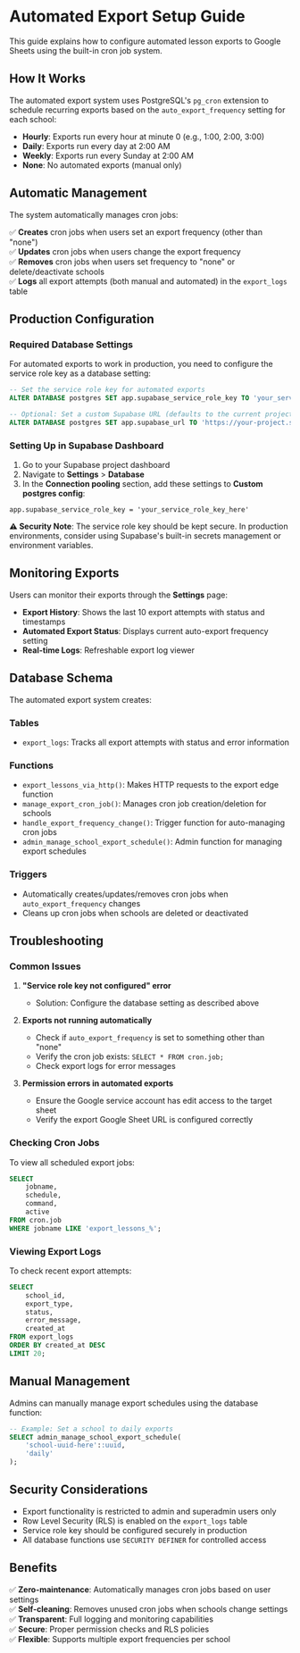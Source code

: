 # Automated Export Setup Guide

This guide explains how to configure automated lesson exports to Google Sheets using the built-in cron job system.

## How It Works

The automated export system uses PostgreSQL's `pg_cron` extension to schedule recurring exports based on the `auto_export_frequency` setting for each school:

- **Hourly**: Exports run every hour at minute 0 (e.g., 1:00, 2:00, 3:00)
- **Daily**: Exports run every day at 2:00 AM
- **Weekly**: Exports run every Sunday at 2:00 AM
- **None**: No automated exports (manual only)

## Automatic Management

The system automatically manages cron jobs:

✅ **Creates** cron jobs when users set an export frequency (other than "none")  
✅ **Updates** cron jobs when users change the export frequency  
✅ **Removes** cron jobs when users set frequency to "none" or delete/deactivate schools  
✅ **Logs** all export attempts (both manual and automated) in the `export_logs` table  

## Production Configuration

### Required Database Settings

For automated exports to work in production, you need to configure the service role key as a database setting:

```sql
-- Set the service role key for automated exports
ALTER DATABASE postgres SET app.supabase_service_role_key TO 'your_service_role_key_here';

-- Optional: Set a custom Supabase URL (defaults to the current project URL)
ALTER DATABASE postgres SET app.supabase_url TO 'https://your-project.supabase.co';
```

### Setting Up in Supabase Dashboard

1. Go to your Supabase project dashboard
2. Navigate to **Settings** > **Database**
3. In the **Connection pooling** section, add these settings to **Custom postgres config**:

```
app.supabase_service_role_key = 'your_service_role_key_here'
```

**⚠️ Security Note**: The service role key should be kept secure. In production environments, consider using Supabase's built-in secrets management or environment variables.

## Monitoring Exports

Users can monitor their exports through the **Settings** page:

- **Export History**: Shows the last 10 export attempts with status and timestamps
- **Automated Export Status**: Displays current auto-export frequency setting
- **Real-time Logs**: Refreshable export log viewer

## Database Schema

The automated export system creates:

### Tables
- `export_logs`: Tracks all export attempts with status and error information

### Functions
- `export_lessons_via_http()`: Makes HTTP requests to the export edge function
- `manage_export_cron_job()`: Manages cron job creation/deletion for schools
- `handle_export_frequency_change()`: Trigger function for auto-managing cron jobs
- `admin_manage_school_export_schedule()`: Admin function for managing export schedules

### Triggers
- Automatically creates/updates/removes cron jobs when `auto_export_frequency` changes
- Cleans up cron jobs when schools are deleted or deactivated

## Troubleshooting

### Common Issues

1. **"Service role key not configured" error**
   - Solution: Configure the database setting as described above

2. **Exports not running automatically**
   - Check if `auto_export_frequency` is set to something other than "none"
   - Verify the cron job exists: `SELECT * FROM cron.job;`
   - Check export logs for error messages

3. **Permission errors in automated exports**
   - Ensure the Google service account has edit access to the target sheet
   - Verify the export Google Sheet URL is configured correctly

### Checking Cron Jobs

To view all scheduled export jobs:

```sql
SELECT 
    jobname,
    schedule,
    command,
    active
FROM cron.job 
WHERE jobname LIKE 'export_lessons_%';
```

### Viewing Export Logs

To check recent export attempts:

```sql
SELECT 
    school_id,
    export_type,
    status,
    error_message,
    created_at
FROM export_logs 
ORDER BY created_at DESC 
LIMIT 20;
```

## Manual Management

Admins can manually manage export schedules using the database function:

```sql
-- Example: Set a school to daily exports
SELECT admin_manage_school_export_schedule(
    'school-uuid-here'::uuid, 
    'daily'
);
```

## Security Considerations

- Export functionality is restricted to admin and superadmin users only
- Row Level Security (RLS) is enabled on the `export_logs` table
- Service role key should be configured securely in production
- All database functions use `SECURITY DEFINER` for controlled access

## Benefits

✅ **Zero-maintenance**: Automatically manages cron jobs based on user settings  
✅ **Self-cleaning**: Removes unused cron jobs when schools change settings  
✅ **Transparent**: Full logging and monitoring capabilities  
✅ **Secure**: Proper permission checks and RLS policies  
✅ **Flexible**: Supports multiple export frequencies per school 